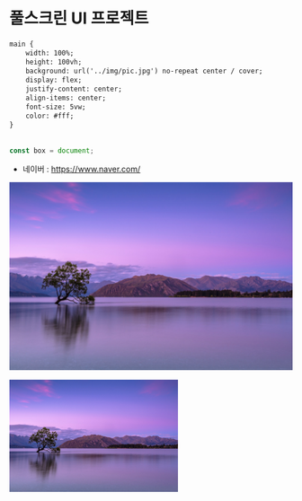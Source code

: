 # 풀스크린 UI 프로젝트

```
main {
	width: 100%;
	height: 100vh;
	background: url('../img/pic.jpg') no-repeat center / cover;
	display: flex;
	justify-content: center;
	align-items: center;
	font-size: 5vw;
	color: #fff;
}


```

```javascript
const box = document;
```

- 네이버 : <https://www.naver.com/>

![배경이미지](/img/pic.jpg)

<img src='img/pic.jpg' width='300px' alt="aa">
